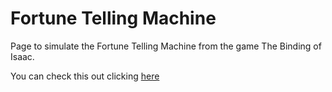 # Fortune Telling Machine
Page to simulate the Fortune Telling Machine from the game The Binding of Isaac.

You can check this out clicking [here](https://robsonbaioco.github.io/FortuneTellingMachine/)
